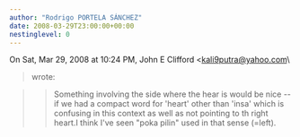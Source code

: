 ```yaml
---
author: "Rodrigo PORTELA SÁNCHEZ"
date: 2008-03-29T23:00:00+00:00
nestinglevel: 0
---
```

On Sat, Mar 29, 2008 at 10:24 PM, John E Clifford <[kali9putra@yahoo.com](mailto://kali9putra@yahoo.com)\
> wrote:

>> Something involving the side where
> the hear is would be nice --
 if we had a compact word for 'heart' other than
> 'insa' which is confusing in this context as well as not pointing to th
> right heart.I think I've seen "poka pilin" used in that sense (=left).